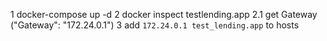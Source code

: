 1 docker-compose up -d
2 docker inspect testlending.app
2.1 get Gateway ("Gateway": "172.24.0.1")
3 add `172.24.0.1 test_lending.app` to hosts